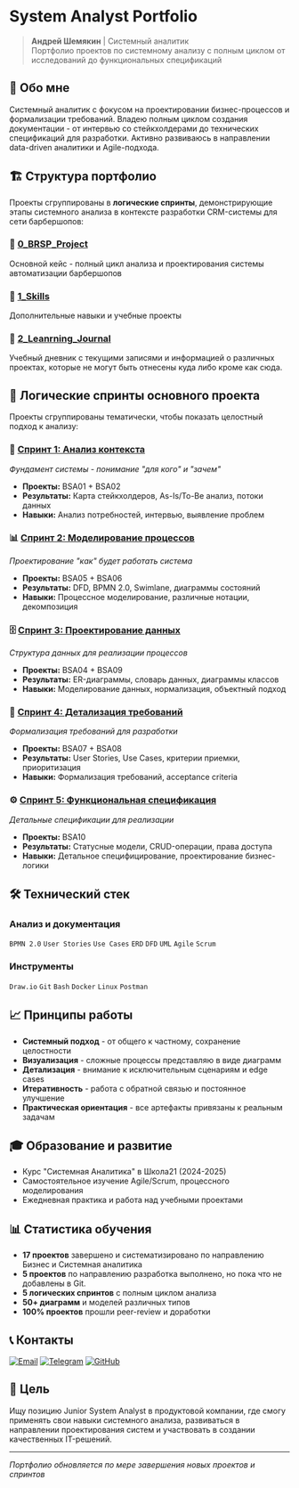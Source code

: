 # System Analyst Portfolio

> **Андрей Шемякин** | Системный аналитик  
> Портфолио проектов по системному анализу с полным циклом от исследований до функциональных спецификаций

## 🎯 Обо мне

Системный аналитик с фокусом на проектировании бизнес-процессов и формализации требований. Владею полным циклом создания документации - от интервью со стейкхолдерами до технических спецификаций для разработки. Активно развиваюсь в направлении data-driven аналитики и Agile-подхода.

## 🏗️ Структура портфолио

Проекты сгруппированы в **логические спринты**, демонстрирующие этапы системного анализа в контексте разработки CRM-системы для сети барбершопов:

### 📁 [0_BRSP_Project](./0_BRSP_Project/)
Основной кейс - полный цикл анализа и проектирования системы автоматизации барбершопов

### 📁 [1_Skills](./1_Skills/)
Дополнительные навыки и учебные проекты

### 📁 [2_Leanrning_Journal](./2_Learning_Journal/)
Учебный дневник с текущими записями и информацией о различных проектах, которые не могут быть отнесены куда либо кроме как сюда.

## 🔄 Логические спринты основного проекта

Проекты сгруппированы тематически, чтобы показать целостный подход к анализу:

### 🎯 [Спринт 1: Анализ контекста](./0_BRSP_Project/Sprint-1-Stakeholders-Context/)
*Фундамент системы - понимание "для кого" и "зачем"*
- **Проекты:** BSA01 + BSA02
- **Результаты:** Карта стейкхолдеров, As-Is/To-Be анализ, потоки данных
- **Навыки:** Анализ потребностей, интервью, выявление проблем

### 📊 [Спринт 2: Моделирование процессов](./0_BRSP_Project/Sprint-2-Process-Modeling/)  
*Проектирование "как" будет работать система*
- **Проекты:** BSA05 + BSA06
- **Результаты:** DFD, BPMN 2.0, Swimlane, диаграммы состояний
- **Навыки:** Процессное моделирование, различные нотации, декомпозиция

### 🗄️ [Спринт 3: Проектирование данных](./0_BRSP_Project/Sprint-3-Data-Architecture/)
*Структура данных для реализации процессов*
- **Проекты:** BSA04 + BSA09
- **Результаты:** ER-диаграммы, словарь данных, диаграммы классов
- **Навыки:** Моделирование данных, нормализация, объектный подход

### 📝 [Спринт 4: Детализация требований](./0_Project-Barbershop-CRM/Sprint-4-User-Requirements/)
*Формализация требований для разработки*
- **Проекты:** BSA07 + BSA08
- **Результаты:** User Stories, Use Cases, критерии приемки, приоритизация
- **Навыки:** Формализация требований, acceptance criteria

### ⚙️ [Спринт 5: Функциональная спецификация](./0_Project-Barbershop-CRM/Sprint-5-Functional-Specification/)
*Детальные спецификации для реализации*
- **Проекты:** BSA10
- **Результаты:** Статусные модели, CRUD-операции, права доступа
- **Навыки:** Детальное специфицирование, проектирование бизнес-логики

## 🛠️ Технический стек

### Анализ и документация
`BPMN 2.0` `User Stories` `Use Cases` `ERD` `DFD` `UML` `Agile` `Scrum` 

### Инструменты
`Draw.io`  `Git` `Bash` `Docker` `Linux` `Postman`



## 📈 Принципы работы

- **Системный подход** - от общего к частному, сохранение целостности
- **Визуализация** - сложные процессы представляю в виде диаграмм
- **Детализация** - внимание к исключительным сценариям и edge cases
- **Итеративность** - работа с обратной связью и постоянное улучшение
- **Практическая ориентация** - все артефакты привязаны к реальным задачам

## 🎓 Образование и развитие

- Курс "Системная Аналитика" в Школа21 (2024-2025)
- Самостоятельное изучение Agile/Scrum, процессного моделирования
- Ежедневная практика и работа над учебными проектами

## 📊 Статистика обучения

- **17 проектов** завершено и систематизировано по направлению Бизнес и Системная аналитика
- **5 проектов** по направлению разработка выполнено, но пока что не добавлены в Git.
- **5 логических спринтов** с полным циклом анализа
- **50+ диаграмм** и моделей различных типов
- **100% проектов** прошли peer-review и доработки

## 📞 Контакты

[![Email](https://img.shields.io/badge/Email-andreyshemyakin@gmail.com-blue?style=flat&logo=gmail)](mailto:avalesh31@gmail.com)
[![Telegram](https://img.shields.io/badge/Telegram-@avalesh31-blue?style=flat&logo=telegram)](https://t.me/avalesh31)
[![GitHub](https://img.shields.io/badge/GitHub-Avalesh31-black?style=flat&logo=github)](https://github.com/Avalesh31)

## 🎯 Цель

Ищу позицию Junior System Analyst в продуктовой компании, где смогу применять свои навыки системного анализа, развиваться в направлении проектирования систем и участвовать в создании качественных IT-решений.

---

*Портфолио обновляется по мере завершения новых проектов и спринтов*